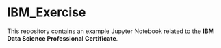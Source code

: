 # IBM_Exercise

This repository contains an example Jupyter Notebook related to the **IBM Data Science Professional Certificate**. 
